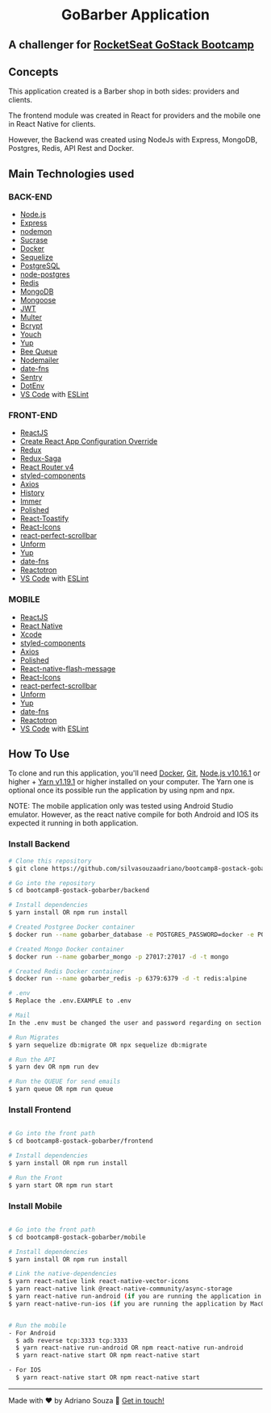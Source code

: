<h1 align="center">
    GoBarber Application
</h1>


## A challenger for [RocketSeat GoStack Bootcamp](https://rocketseat.com.br/bootcamp)


## Concepts

This application created is a Barber shop in both sides: providers and clients.

The frontend module was created in React for providers and the mobile one in React Native for clients.

However, the Backend was created using NodeJs with Express, MongoDB, Postgres, Redis, API Rest and Docker.

## Main Technologies used

### BACK-END
-   [Node.js](https://nodejs.org/en/)
-   [Express](https://expressjs.com/)
-   [nodemon](https://nodemon.io/)
-   [Sucrase](https://github.com/alangpierce/sucrase)
-   [Docker](https://www.docker.com/docker-community)
-   [Sequelize](http://docs.sequelizejs.com/)
-   [PostgreSQL](https://www.postgresql.org/)
-   [node-postgres](https://www.npmjs.com/package/pg)
-   [Redis](https://redis.io/)
-   [MongoDB](https://www.mongodb.com/)
-   [Mongoose](https://mongoosejs.com/)
-   [JWT](https://jwt.io/)
-   [Multer](https://github.com/expressjs/multer)
-   [Bcrypt](https://www.npmjs.com/package/bcrypt)
-   [Youch](https://www.npmjs.com/package/youch)
-   [Yup](https://www.npmjs.com/package/yup)
-   [Bee Queue](https://www.npmjs.com/package/bcrypt)
-   [Nodemailer](https://nodemailer.com/about/)
-   [date-fns](https://date-fns.org/)
-   [Sentry](https://sentry.io/)
-   [DotEnv](https://www.npmjs.com/package/dotenv)
-   [VS Code](https://code.visualstudio.com/) with [ESLint](https://marketplace.visualstudio.com/items?itemName=dbaeumer.vscode-eslint) 

### FRONT-END
-   [ReactJS](https://reactjs.org/)
-   [Create React App Configuration Override](https://github.com/sharegate/craco)
-   [Redux](https://redux.js.org/)
-   [Redux-Saga](https://redux-saga.js.org/)
-   [React Router v4](https://github.com/ReactTraining/react-router)
-   [styled-components](https://www.styled-components.com/)
-   [Axios](https://github.com/axios/axios)
-   [History](https://www.npmjs.com/package/history)
-   [Immer](https://github.com/immerjs/immer)
-   [Polished](https://polished.js.org/)
-   [React-Toastify](https://fkhadra.github.io/react-toastify/)
-   [React-Icons](http://react-icons.github.io/react-icons/)
-   [react-perfect-scrollbar](https://github.com/OpusCapita/react-perfect-scrollbar)
-   [Unform](https://github.com/Rocketseat/unform)
-   [Yup](https://www.npmjs.com/package/yup)
-   [date-fns](https://date-fns.org/)
-   [Reactotron](https://infinite.red/reactotron)
-   [VS Code](https://code.visualstudio.com/) with [ESLint](https://marketplace.visualstudio.com/items?itemName=dbaeumer.vscode-eslint)

### MOBILE
-   [ReactJS](https://reactjs.org/)
-   [React Native](https://facebook.github.io/react-native/)
-   [Xcode](https://developer.apple.com/xcode/)
-   [styled-components](https://www.styled-components.com/)
-   [Axios](https://github.com/axios/axios)
-   [Polished](https://polished.js.org/)
-   [React-native-flash-message](https://github.com/lucasferreira/react-native-flash-message#readme)
-   [React-Icons](http://react-icons.github.io/react-icons/)
-   [react-perfect-scrollbar](https://github.com/OpusCapita/react-perfect-scrollbar)
-   [Unform](https://github.com/Rocketseat/unform)
-   [Yup](https://www.npmjs.com/package/yup)
-   [date-fns](https://date-fns.org/)
-   [Reactotron](https://infinite.red/reactotron)
-   [VS Code](https://code.visualstudio.com/) with [ESLint](https://marketplace.visualstudio.com/items?itemName=dbaeumer.vscode-eslint)




## How To Use

To clone and run this application, you'll need [Docker](https://docs.docker.com/),  [Git](https://git-scm.com), [Node.js v10.16.1](https://nodejs.org/en/) or higher + [Yarn v1.19.1](https://yarnpkg.com/lang/en/) or higher installed on your computer. The Yarn one is optional once its possible run the application by using npm and npx.

NOTE: The mobile application only was tested using Android Studio emulator. However, as the react native compile for both Android and IOS its expected it running in both application.

### Install Backend
```bash
# Clone this repository
$ git clone https://github.com/silvasouzaadriano/bootcamp8-gostack-gobarber

# Go into the repository
$ cd bootcamp8-gostack-gobarber/backend

# Install dependencies
$ yarn install OR npm run install

# Created Postgree Docker container
$ docker run --name gobarber_database -e POSTGRES_PASSWORD=docker -e POSTGRES_DB=gobarber -p 5432:5432 -d postgres

# Created Mongo Docker container
$ docker run --name gobarber_mongo -p 27017:27017 -d -t mongo

# Created Redis Docker container
$ docker run --name gobarber_redis -p 6379:6379 -d -t redis:alpine

# .env
$ Replace the .env.EXAMPLE to .env

# Mail
In the .env must be changed the user and password regarding on section mail according to created on https://mailtrap.io. Note that this approach was used to simulate the email sending regarding to notifications. The suggestion is to Log in the Mailtrap and create an Inbox called gobarber then access the inbox created for get the credencials which must be used on on .env, section Mail.

# Run Migrates
$ yarn sequelize db:migrate OR npx sequelize db:migrate

# Run the API
$ yarn dev OR npm run dev

# Run the QUEUE for send emails
$ yarn queue OR npm run queue
```

### Install Frontend
```bash

# Go into the front path
$ cd bootcamp8-gostack-gobarber/frontend

# Install dependencies
$ yarn install OR npm run install

# Run the Front
$ yarn start OR npm run start
```

### Install Mobile
```bash

# Go into the front path
$ cd bootcamp8-gostack-gobarber/mobile

# Install dependencies
$ yarn install OR npm run install

# Link the native-dependencies
$ yarn react-native link react-native-vector-icons
$ yarn react-native link @react-native-community/async-storage
$ yarn react-native run-android (if you are running the application in the Android Studio) OR
$ yarn react-native-run-ios (if you are running the application by MacOS) 


# Run the mobile
- For Android
  $ adb reverse tcp:3333 tcp:3333
  $ yarn react-native run-android OR npm react-native run-android
  $ yarn react-native start OR npm react-native start

- For IOS
  $ yarn react-native start OR npm react-native start
```

---

Made with ♥ by Adriano Souza :wave: [Get in touch!](https://www.linkedin.com/in/adriano-souza-9b1a1b11)



